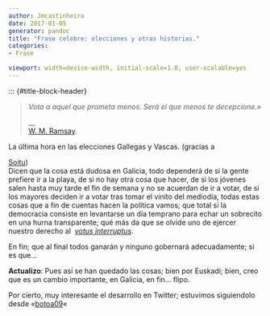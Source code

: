 ```yaml
---
author: Jmcastinheira
date: 2017-01-05
generator: pandoc
title: "Frase celebre: elecciones y otras historias."
categories:
- Frase

viewport: width=device-width, initial-scale=1.0, user-scalable=yes
---
```


::: {#title-block-header}

> *Vota a aquel que prometa menos. Será el que menos te decepcione.»*
>
> \_\_\
> [W. M. Ramsay](http://en.wikipedia.org/wiki/William_Mitchell_Ramsay).

La última hora en las elecciones Gallegas y Vascas. (gracias a

[So](http://www.soitu.es/soitu/2009/02/24/met/1235430849_998715.html)[itu](http://www.soitu.es/soitu/2009/02/24/met/1235430849_998715.html))\
Dicen que la cosa está dudosa en Galicia, todo dependerá de si la gente
prefiere ir a la playa, de si no hay otra cosa que hacer, de si los
jóvenes salen hasta muy tarde el fin de semana y no se acuerdan de ir a
votar, de si los mayores deciden ir a votar tras tomar el vinito del
mediodía, todas estas cosas que a fin de cuentas hacen la política
vamos; que total si la democracia consiste en levantarse un día temprano
para echar un sobrecito en una hurna transparente; qué más da que se
olvide uno de ejercer nuestro derecho al  [*votus
interruptus*](http://entelequia.bligoo.com/content/view/132073/La_politica_emocional.html).

En fin; que al final todos ganarán y ninguno gobernará adecuadamente; si
es que...

**Actualizo**: Pues así se han quedado las cosas; bien por Euskadi;
bien, creo que es un cambio importante, en Galicia, en fin... flipo.

Por cierto, muy interesante el desarrollo en Twitter; estuvimos
siguiendolo desde
«[botoa09](http://search.twitter.com/search?ands=&from=&lang=all&near=&nots=&ors=&phrase=%23botoa09&q=&ref=&rpp=50&since=2009-03-01&source=&tag=&to=&units=mi&until=&within=15)«
